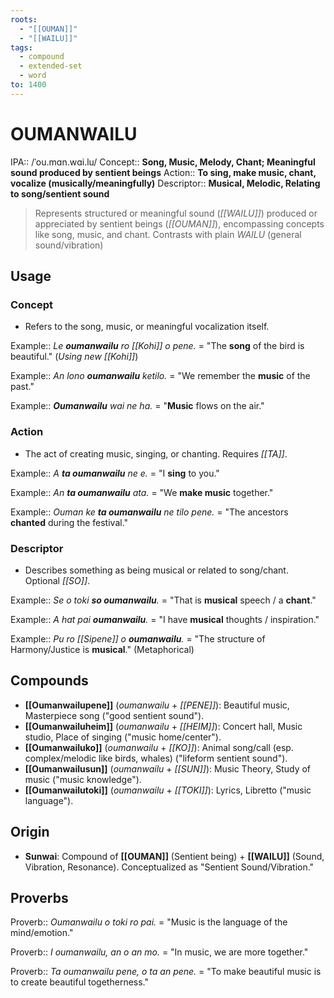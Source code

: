 ```yaml
---
roots:
  - "[[OUMAN]]"
  - "[[WAILU]]"
tags:
  - compound
  - extended-set
  - word
to: 1400
---
```


# OUMANWAILU

IPA::				/ˈou.mɑn.wɑi.lu/
Concept::		**Song, Music, Melody, Chant; Meaningful sound produced by sentient beings**
Action::		**To sing, make music, chant, vocalize (musically/meaningfully)**
Descriptor::	**Musical, Melodic, Relating to song/sentient sound**

> Represents structured or meaningful sound (*[[WAILU]]*) produced or appreciated by sentient beings (*[[OUMAN]]*), encompassing concepts like song, music, and chant. Contrasts with plain *WAILU* (general sound/vibration)

## Usage

### Concept
*   Refers to the song, music, or meaningful vocalization itself.

Example::   *Le **oumanwailu** ro [[Kohi]] o pene.* = "The **song** of the bird is beautiful." (*Using new [[Kohi]]*)

Example::   *An lono **oumanwailu** ketilo.* = "We remember the **music** of the past."

Example::   ***Oumanwailu** wai ne ha.* = "**Music** flows on the air."

### Action
*   The act of creating music, singing, or chanting. Requires *[[TA]]*.

Example::   *A **ta oumanwailu** ne e.* = "I **sing** to you."

Example::   *An **ta oumanwailu** ata.* = "We **make music** together."

Example::   *Ouman ke **ta oumanwailu** ne tilo pene.* = "The ancestors **chanted** during the festival."

### Descriptor
*   Describes something as being musical or related to song/chant. Optional *[[SO]]*.

Example::   *Se o toki **so oumanwailu**.* = "That is **musical** speech / a **chant**."

Example::   *A hat pai **oumanwailu**.* = "I have **musical** thoughts / inspiration."

Example::   *Pu ro [[Sipene]] o **oumanwailu**.* = "The structure of Harmony/Justice is **musical**." (Metaphorical)

## Compounds

*   **[[Oumanwailupene]]** (*oumanwailu* + *[[PENE]]*): Beautiful music, Masterpiece song ("good sentient sound").
*   **[[Oumanwailuheim]]** (*oumanwailu* + *[[HEIM]]*): Concert hall, Music studio, Place of singing ("music home/center").
*   **[[Oumanwailuko]]** (*oumanwailu* + *[[KO]]*): Animal song/call (esp. complex/melodic like birds, whales) ("lifeform sentient sound").
*   **[[Oumanwailusun]]** (*oumanwailu* + *[[SUN]]*): Music Theory, Study of music ("music knowledge").
*   **[[Oumanwailutoki]]** (*oumanwailu* + *[[TOKI]]*): Lyrics, Libretto ("music language").

## Origin

*   **Sunwai**: Compound of **[[OUMAN]]** (Sentient being) + **[[WAILU]]** (Sound, Vibration, Resonance). Conceptualized as "Sentient Sound/Vibration."

## Proverbs

Proverb:: *Oumanwailu o toki ro pai.* = "Music is the language of the mind/emotion."

Proverb:: *I oumanwailu, an o an mo.* = "In music, we are more together."

Proverb:: *Ta oumanwailu pene, o ta an pene.* = "To make beautiful music is to create beautiful togetherness."
